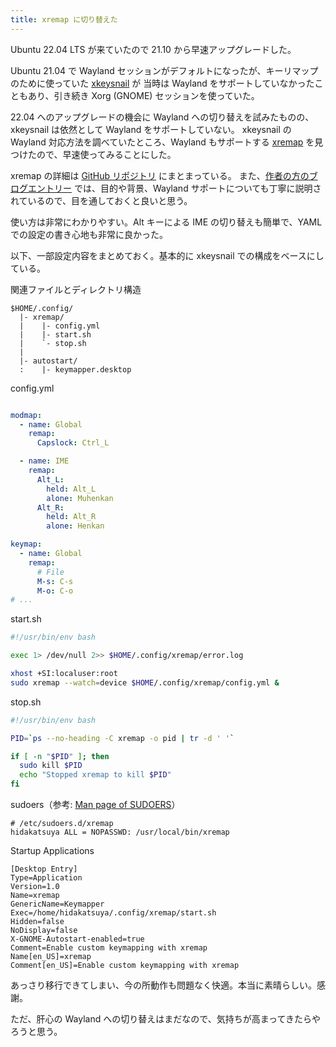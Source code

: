 ```yaml
---
title: xremap に切り替えた
---
```


Ubuntu 22.04 LTS が来ていたので 21.10 から早速アップグレードした。

Ubuntu 21.04 で Wayland セッションがデフォルトになったが、キーリマップのために使っていた [xkeysnail](https://github.com/mooz/xkeysnail) が
当時は Wayland をサポートしていなかったこともあり、引き続き Xorg (GNOME) セッションを使っていた。

22.04 へのアップグレードの機会に Wayland への切り替えを試みたものの、xkeysnail は依然として Wayland をサポートしていない。
xkeysnail の Wayland 対応方法を調べていたところ、Wayland もサポートする [xremap](https://github.com/k0kubun/xremap) を見つけたので、早速使ってみることにした。

xremap の詳細は [GitHub リポジトリ](https://github.com/k0kubun/xremap) にまとまっている。
また、[作者の方のブログエントリー](https://k0kubun.hatenablog.com/entry/xremap) では、目的や背景、Wayland サポートについても丁寧に説明されているので、目を通しておくと良いと思う。

使い方は非常にわかりやすい。Alt キーによる IME の切り替えも簡単で、YAML での設定の書き心地も非常に良かった。

以下、一部設定内容をまとめておく。基本的に xkeysnail での構成をベースにしている。

関連ファイルとディレクトリ構造
```
$HOME/.config/
  |- xremap/
  |    |- config.yml
  |    |- start.sh
  |    `- stop.sh
  |
  |- autostart/
  :    |- keymapper.desktop
```

config.yml
```yaml

modmap:
  - name: Global
    remap:
      Capslock: Ctrl_L

  - name: IME
    remap:
      Alt_L:
        held: Alt_L
        alone: Muhenkan
      Alt_R:
        held: Alt_R
        alone: Henkan

keymap:
  - name: Global
    remap:
      # File
      M-s: C-s
      M-o: C-o
# ...
```

start.sh
```sh
#!/usr/bin/env bash

exec 1> /dev/null 2>> $HOME/.config/xremap/error.log

xhost +SI:localuser:root
sudo xremap --watch=device $HOME/.config/xremap/config.yml &
```

stop.sh
```sh
#!/usr/bin/env bash

PID=`ps --no-heading -C xremap -o pid | tr -d ' '`

if [ -n "$PID" ]; then
  sudo kill $PID
  echo "Stopped xremap to kill $PID"
fi
```

sudoers（参考: [Man page of SUDOERS](https://linuxjm.osdn.jp/html/sudo/man5/sudoers.5.html)）
```
# /etc/sudoers.d/xremap
hidakatsuya ALL = NOPASSWD: /usr/local/bin/xremap
```

Startup Applications
```
[Desktop Entry]
Type=Application
Version=1.0
Name=xremap
GenericName=Keymapper
Exec=/home/hidakatsuya/.config/xremap/start.sh
Hidden=false
NoDisplay=false
X-GNOME-Autostart-enabled=true
Comment=Enable custom keymapping with xremap
Name[en_US]=xremap
Comment[en_US]=Enable custom keymapping with xremap
```

あっさり移行できてしまい、今の所動作も問題なく快適。本当に素晴らしい。感謝。

ただ、肝心の Wayland への切り替えはまだなので、気持ちが高まってきたらやろうと思う。

